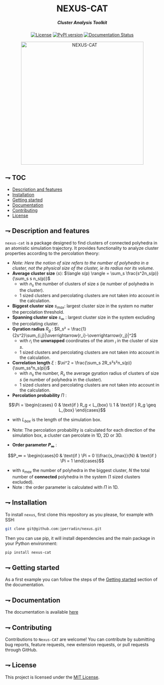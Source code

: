 <div align="center">

  # NEXUS-CAT
  ##### Cluster Analysis Toolkit
  [![License](https://img.shields.io/badge/license-MIT-blue.svg)](https://opensource.org/licenses/MIT)
  [![PyPI version](https://badge.fury.io/py/nexus-cat.svg)](https://badge.fury.io/py/nexus-cat)
  [![Documentation Status](https://readthedocs.org/projects/nexus-cat/badge/?version=latest)](https://nexus-cat.readthedocs.io/en/latest/)

  <img alt="NEXUS-CAT" width=400 src="./assets/Logo_Nexus-CAT_RVB_1.png" />
</div>

## ⇁ TOC
- [Description and features](#-description-and-features)
- [Installation](#-installation)
- [Getting started](#-getting-started)
- [Documentation](#-documentation)
- [Contributing](#-contributing)
- [License](#-license)

## ⇁ Description and features

`nexus-cat` is a package designed to find clusters of connected polyhedra in an atomistic simulation trajectory. It provides functionality to analyze cluster properties according to the percolation theory:
- *Note: Here the notion of size refers to the number of polyhedra in a cluster, not the physical size of the cluster, ie its radius nor its volume.*
- **Average cluster size** $\langle s \rangle$: $\langle s(p) \rangle = \sum_s \frac{s^2n_s(p)}{\sum_s s n_s(p)}$
  - with $n_s$ the number of clusters of size $s$ (ie number of polyhedra in the cluster).
  - 1 sized clusters and percolating clusters are not taken into account in the calculation.
- **Biggest cluster size** $s_{max}$: largest cluster size in the system no matter the percolation threshold.
- **Spanning cluster size** $s_{\infty}$ : largest cluster size in the system excluding the percolating cluster.
- **Gyration radius** $R_g$ : $R_s² = \frac{1}{2s^2}\sum_{i,j}|\overrightarrow{r_i}-\overrightarrow{r_j}|^2$
  - with $r_i$ the **unwrapped** coordinates of the atom $_i$ in the cluster of size $s$. 
  - 1 sized clusters and percolating clusters are not taken into account in the calculation.
- **Correlation length** $\xi$ : $\xi^2 = \frac{\sum_s 2R_s²s²n_s(p)}{\sum_ss²n_s(p)}$
  - with $n_s$ the number, $R_s$ the average gyration radius of clusters of size $s$ (ie number of polyhedra in the cluster).
  - 1 sized clusters and percolating clusters are not taken into account in the calculation.
- **Percolation probability** $\Pi$ :
```math
\Pi = \begin{cases}
0 & \text{if } R_g < L_{box} \\
1 & \text{if } R_g \geq L_{box} 
\end{cases}
```
  - with $L_{box}$ is the length of the simulation box.
  - Note: The percolation probability is calculated for each direction of the simulation box, a cluster can percolate in 1D, 2D or 3D. 

- **Order parameter $P_∞$** : 
```math
P_∞ = \begin{cases}0 & \text{if } \Pi = 0 \\\frac{s_{max}}{N} & \text{if } \Pi = 1 
\end{cases}
```
 
  - with $s_{max}$ the number of polyhedra in the biggest cluster, $N$ the total number of **connected** polyhedra in the system (1 sized clusters excluded).
  - Note : the order parameter is calculated with $\Pi$ in 1D. 

## ⇁ Installation

To install `nexus`, first clone this repository as you please, for example with SSH:

```bash
git clone git@github.com:jperradin/nexus.git
```
Then you can use pip, it will install dependencies and the main package in your Python environment:

```bash
pip install nexus-cat
```

## ⇁ Getting started

As a first example you can follow the steps of the [Getting started](https://nexus-cat.readthedocs.io/en/latest/getting_started.html) section of the documentation.

## ⇁ Documentation

The documentation is available [here](https://nexus-cat.readthedocs.io/en/latest/)

## ⇁ Contributing

Contributions to `Nexus-CAT` are welcome! You can contribute by submitting bug reports, feature requests, new extension requests, or pull requests through GitHub.

## ⇁ License

This project is licensed under the [MIT License](https://opensource.org/licenses/MIT).

